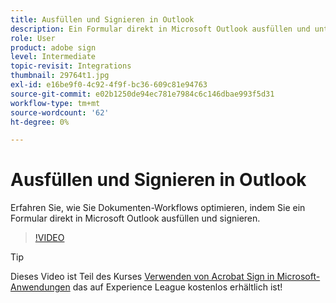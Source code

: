 ```yaml
---
title: Ausfüllen und Signieren in Outlook
description: Ein Formular direkt in Microsoft Outlook ausfüllen und unterschreiben
role: User
product: adobe sign
level: Intermediate
topic-revisit: Integrations
thumbnail: 29764t1.jpg
exl-id: e16be9f0-4c92-4f9f-bc36-609c81e94763
source-git-commit: e02b1250de94ec781e7984c6c146dbae993f5d31
workflow-type: tm+mt
source-wordcount: '62'
ht-degree: 0%

---
```


# Ausfüllen und Signieren in Outlook

Erfahren Sie, wie Sie Dokumenten-Workflows optimieren, indem Sie ein Formular direkt in Microsoft Outlook ausfüllen und signieren.

>[!VIDEO](https://video.tv.adobe.com/v/29764t1?hidetitle=true)

>[!TIP]
>
>Dieses Video ist Teil des Kurses [Verwenden von Acrobat Sign in Microsoft-Anwendungen](https://experienceleague.adobe.com/?recommended=Sign-U-1-2020.2) das auf Experience League kostenlos erhältlich ist!
